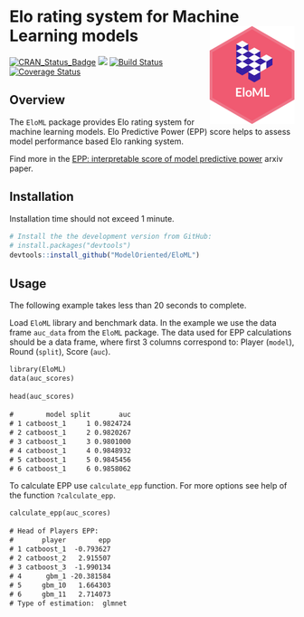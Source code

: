 # Elo rating system for Machine Learning models <img src="man/figures/logo.png" align="right" width="150"/>

[![CRAN\_Status\_Badge](http://www.r-pkg.org/badges/version/EloML)](https://cran.r-project.org/package=EloML)
<img src="http://cranlogs.r-pkg.org/badges/grand-total/EloML" />
[![Build
Status](https://travis-ci.org/ModelOriented/EloML.svg?branch=master)](https://travis-ci.org/ModelOriented/EloML)
[![Coverage
Status](https://img.shields.io/codecov/c/github/modeloriented/EloML/master.svg)](https://codecov.io/github/modeloriented/EloML?branch=master)

## Overview

The `EloML` package provides Elo rating system for machine learning models. Elo Predictive Power (EPP) score helps to assess model performance based Elo ranking system. 

Find more in the [EPP: interpretable score of model predictive power](https://arxiv.org/abs/1908.09213) arxiv paper.


## Installation

Installation time should not exceed 1 minute.

```r
# Install the the development version from GitHub:
# install.packages("devtools")
devtools::install_github("ModelOriented/EloML")
```

## Usage

The following example takes less than 20 seconds to complete.

Load `EloML` library and benchmark data. In the example we use the data frame `auc_data` from the `EloML` package. The data used for EPP calculations should be a data frame, where first 3 columns correspond to: Player (`model`), Round (`split`), Score (`auc`).

```{r}
library(EloML)
data(auc_scores)

head(auc_scores)

#        model split       auc
# 1 catboost_1     1 0.9824724
# 2 catboost_1     2 0.9820267
# 3 catboost_1     3 0.9801000
# 4 catboost_1     4 0.9848932
# 5 catboost_1     5 0.9845456
# 6 catboost_1     6 0.9858062

```

To calculate EPP use `calculate_epp` function. For more options see help of the function `?calculate_epp`.

```{r}
calculate_epp(auc_scores)

# Head of Players EPP: 
#       player        epp
# 1 catboost_1  -0.793627
# 2 catboost_2   2.915507
# 3 catboost_3  -1.990134
# 4      gbm_1 -20.381584
# 5     gbm_10   1.664303
# 6     gbm_11   2.714073
# Type of estimation:  glmnet
```
